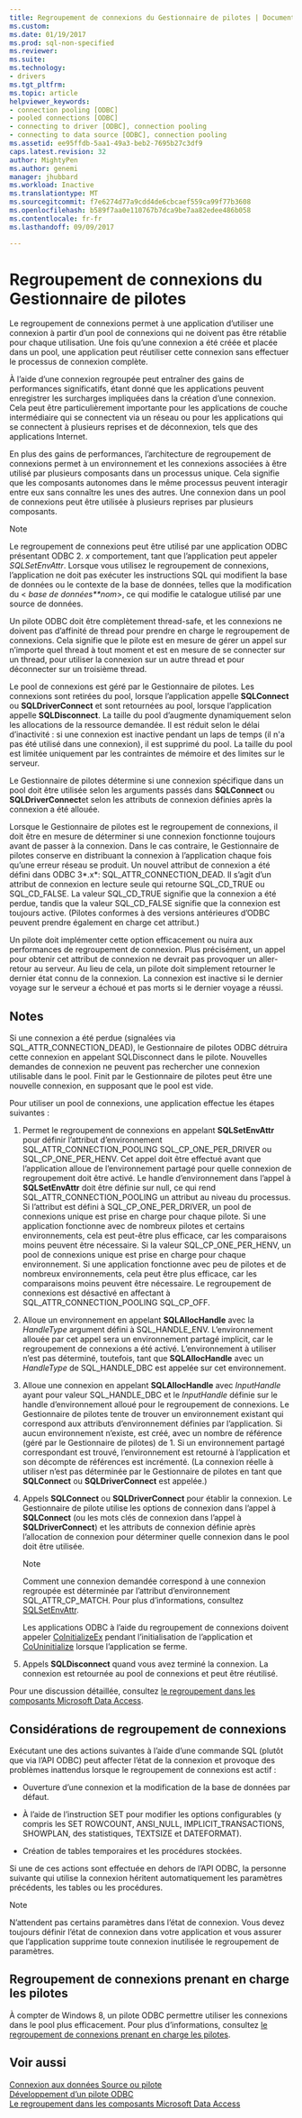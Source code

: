 ```yaml
---
title: Regroupement de connexions du Gestionnaire de pilotes | Documents Microsoft
ms.custom: 
ms.date: 01/19/2017
ms.prod: sql-non-specified
ms.reviewer: 
ms.suite: 
ms.technology:
- drivers
ms.tgt_pltfrm: 
ms.topic: article
helpviewer_keywords:
- connection pooling [ODBC]
- pooled connections [ODBC]
- connecting to driver [ODBC], connection pooling
- connecting to data source [ODBC], connection pooling
ms.assetid: ee95ffdb-5aa1-49a3-beb2-7695b27c3df9
caps.latest.revision: 32
author: MightyPen
ms.author: genemi
manager: jhubbard
ms.workload: Inactive
ms.translationtype: MT
ms.sourcegitcommit: f7e6274d77a9cdd4de6cbcaef559ca99f77b3608
ms.openlocfilehash: b589f7aa0e110767b7dca9be7aa82edee486b058
ms.contentlocale: fr-fr
ms.lasthandoff: 09/09/2017

---
```

# <a name="driver-manager-connection-pooling"></a>Regroupement de connexions du Gestionnaire de pilotes
Le regroupement de connexions permet à une application d’utiliser une connexion à partir d’un pool de connexions qui ne doivent pas être rétablie pour chaque utilisation. Une fois qu’une connexion a été créée et placée dans un pool, une application peut réutiliser cette connexion sans effectuer le processus de connexion complète.  
  
 À l’aide d’une connexion regroupée peut entraîner des gains de performances significatifs, étant donné que les applications peuvent enregistrer les surcharges impliquées dans la création d’une connexion. Cela peut être particulièrement importante pour les applications de couche intermédiaire qui se connectent via un réseau ou pour les applications qui se connectent à plusieurs reprises et de déconnexion, tels que des applications Internet.  
  
 En plus des gains de performances, l’architecture de regroupement de connexions permet à un environnement et les connexions associées à être utilisé par plusieurs composants dans un processus unique. Cela signifie que les composants autonomes dans le même processus peuvent interagir entre eux sans connaître les unes des autres. Une connexion dans un pool de connexions peut être utilisée à plusieurs reprises par plusieurs composants.  
  
> [!NOTE]  
>  Le regroupement de connexions peut être utilisé par une application ODBC présentant ODBC 2. *x* comportement, tant que l’application peut appeler *SQLSetEnvAttr*. Lorsque vous utilisez le regroupement de connexions, l’application ne doit pas exécuter les instructions SQL qui modifient la base de données ou le contexte de la base de données, telles que la modification du \< *base de données**nom*>, ce qui modifie le catalogue utilisé par une source de données.  
  
 Un pilote ODBC doit être complètement thread-safe, et les connexions ne doivent pas d’affinité de thread pour prendre en charge le regroupement de connexions. Cela signifie que le pilote est en mesure de gérer un appel sur n’importe quel thread à tout moment et est en mesure de se connecter sur un thread, pour utiliser la connexion sur un autre thread et pour déconnecter sur un troisième thread.  
  
 Le pool de connexions est géré par le Gestionnaire de pilotes. Les connexions sont retirées du pool, lorsque l’application appelle **SQLConnect** ou **SQLDriverConnect** et sont retournées au pool, lorsque l’application appelle **SQLDisconnect**. La taille du pool d’augmente dynamiquement selon les allocations de la ressource demandée. Il est réduit selon le délai d’inactivité : si une connexion est inactive pendant un laps de temps (il n'a pas été utilisé dans une connexion), il est supprimé du pool. La taille du pool est limitée uniquement par les contraintes de mémoire et des limites sur le serveur.  
  
 Le Gestionnaire de pilotes détermine si une connexion spécifique dans un pool doit être utilisée selon les arguments passés dans **SQLConnect** ou **SQLDriverConnect**et selon les attributs de connexion définies après la connexion a été allouée.  
  
 Lorsque le Gestionnaire de pilotes est le regroupement de connexions, il doit être en mesure de déterminer si une connexion fonctionne toujours avant de passer à la connexion. Dans le cas contraire, le Gestionnaire de pilotes conserve en distribuant la connexion à l’application chaque fois qu’une erreur réseau se produit. Un nouvel attribut de connexion a été défini dans ODBC 3*.x*: SQL_ATTR_CONNECTION_DEAD. Il s’agit d’un attribut de connexion en lecture seule qui retourne SQL_CD_TRUE ou SQL_CD_FALSE. La valeur SQL_CD_TRUE signifie que la connexion a été perdue, tandis que la valeur SQL_CD_FALSE signifie que la connexion est toujours active. (Pilotes conformes à des versions antérieures d’ODBC peuvent prendre également en charge cet attribut.)  
  
 Un pilote doit implémenter cette option efficacement ou nuira aux performances de regroupement de connexion. Plus précisément, un appel pour obtenir cet attribut de connexion ne devrait pas provoquer un aller-retour au serveur. Au lieu de cela, un pilote doit simplement retourner le dernier état connu de la connexion. La connexion est inactive si le dernier voyage sur le serveur a échoué et pas morts si le dernier voyage a réussi.  
  
## <a name="remarks"></a>Notes  
 Si une connexion a été perdue (signalées via SQL_ATTR_CONNECTION_DEAD), le Gestionnaire de pilotes ODBC détruira cette connexion en appelant SQLDisconnect dans le pilote. Nouvelles demandes de connexion ne peuvent pas rechercher une connexion utilisable dans le pool. Finit par le Gestionnaire de pilotes peut être une nouvelle connexion, en supposant que le pool est vide.  
  
 Pour utiliser un pool de connexions, une application effectue les étapes suivantes :  
  
1.  Permet le regroupement de connexions en appelant **SQLSetEnvAttr** pour définir l’attribut d’environnement SQL_ATTR_CONNECTION_POOLING SQL_CP_ONE_PER_DRIVER ou SQL_CP_ONE_PER_HENV. Cet appel doit être effectué avant que l’application alloue de l’environnement partagé pour quelle connexion de regroupement doit être activé. Le handle d’environnement dans l’appel à **SQLSetEnvAttr** doit être définie sur null, ce qui rend SQL_ATTR_CONNECTION_POOLING un attribut au niveau du processus. Si l’attribut est défini à SQL_CP_ONE_PER_DRIVER, un pool de connexions unique est prise en charge pour chaque pilote. Si une application fonctionne avec de nombreux pilotes et certains environnements, cela est peut-être plus efficace, car les comparaisons moins peuvent être nécessaire. Si la valeur SQL_CP_ONE_PER_HENV, un pool de connexions unique est prise en charge pour chaque environnement. Si une application fonctionne avec peu de pilotes et de nombreux environnements, cela peut être plus efficace, car les comparaisons moins peuvent être nécessaire. Le regroupement de connexions est désactivé en affectant à SQL_ATTR_CONNECTION_POOLING SQL_CP_OFF.  
  
2.  Alloue un environnement en appelant **SQLAllocHandle** avec la *HandleType* argument défini à SQL_HANDLE_ENV. L’environnement allouée par cet appel sera un environnement partagé implicit, car le regroupement de connexions a été activé. L’environnement à utiliser n’est pas déterminé, toutefois, tant que **SQLAllocHandle** avec un *HandleType* de SQL_HANDLE_DBC est appelée sur cet environnement.  
  
3.  Alloue une connexion en appelant **SQLAllocHandle** avec *InputHandle* ayant pour valeur SQL_HANDLE_DBC et le *InputHandle* définie sur le handle d’environnement alloué pour le regroupement de connexions. Le Gestionnaire de pilotes tente de trouver un environnement existant qui correspond aux attributs d’environnement définies par l’application. Si aucun environnement n’existe, est créé, avec un nombre de référence (géré par le Gestionnaire de pilotes) de 1. Si un environnement partagé correspondant est trouvé, l’environnement est retourné à l’application et son décompte de références est incrémenté. (La connexion réelle à utiliser n’est pas déterminée par le Gestionnaire de pilotes en tant que **SQLConnect** ou **SQLDriverConnect** est appelée.)  
  
4.  Appels **SQLConnect** ou **SQLDriverConnect** pour établir la connexion. Le Gestionnaire de pilote utilise les options de connexion dans l’appel à **SQLConnect** (ou les mots clés de connexion dans l’appel à **SQLDriverConnect**) et les attributs de connexion définie après l’allocation de connexion pour déterminer quelle connexion dans le pool doit être utilisée.  
  
    > [!NOTE]  
    >  Comment une connexion demandée correspond à une connexion regroupée est déterminée par l’attribut d’environnement SQL_ATTR_CP_MATCH. Pour plus d’informations, consultez [SQLSetEnvAttr](../../../odbc/reference/syntax/sqlsetenvattr-function.md).  
  
     Les applications ODBC à l’aide du regroupement de connexions doivent appeler [CoInitializeEx](http://go.microsoft.com/fwlink/?LinkID=116307) pendant l’initialisation de l’application et [CoUninitialize](http://go.microsoft.com/fwlink/?LinkId=116310) lorsque l’application se ferme.  
  
5.  Appels **SQLDisconnect** quand vous avez terminé la connexion. La connexion est retournée au pool de connexions et peut être réutilisé.  
  
 Pour une discussion détaillée, consultez [le regroupement dans les composants Microsoft Data Access](http://go.microsoft.com/fwlink/?LinkId=120776).  
  
## <a name="connection-pooling-considerations"></a>Considérations de regroupement de connexions  
 Exécutant une des actions suivantes à l’aide d’une commande SQL (plutôt que via l’API ODBC) peut affecter l’état de la connexion et provoque des problèmes inattendus lorsque le regroupement de connexions est actif :  
  
-   Ouverture d’une connexion et la modification de la base de données par défaut.  
  
-   À l’aide de l’instruction SET pour modifier les options configurables (y compris les SET ROWCOUNT, ANSI_NULL, IMPLICIT_TRANSACTIONS, SHOWPLAN, des statistiques, TEXTSIZE et DATEFORMAT).  
  
-   Création de tables temporaires et les procédures stockées.  
  
 Si une de ces actions sont effectuée en dehors de l’API ODBC, la personne suivante qui utilise la connexion héritent automatiquement les paramètres précédents, les tables ou les procédures.  
  
> [!NOTE]  
>  N’attendent pas certains paramètres dans l’état de connexion. Vous devez toujours définir l’état de connexion dans votre application et vous assurer que l’application supprime toute connexion inutilisée le regroupement de paramètres.  
  
## <a name="driver-aware-connection-pooling"></a>Regroupement de connexions prenant en charge les pilotes  
 À compter de Windows 8, un pilote ODBC permettre utiliser les connexions dans le pool plus efficacement. Pour plus d’informations, consultez [le regroupement de connexions prenant en charge les pilotes](../../../odbc/reference/develop-app/driver-aware-connection-pooling.md).  
  
## <a name="see-also"></a>Voir aussi  
 [Connexion aux données Source ou pilote](../../../odbc/reference/develop-app/connecting-to-a-data-source-or-driver.md)   
 [Développement d’un pilote ODBC](../../../odbc/reference/develop-driver/developing-an-odbc-driver.md)   
 [Le regroupement dans les composants Microsoft Data Access](http://go.microsoft.com/fwlink/?LinkId=120776)

